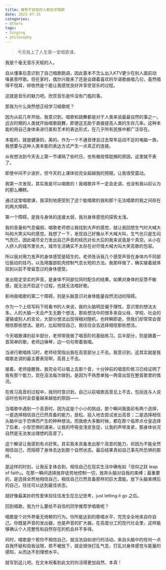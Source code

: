 ```yaml
---
title: 推荐不自信的人都去学唱歌
date: 2021-07-15
categories: 
- Others
tags: 
- Singing
- philosophy
---
```


> 今天我上了人生第一堂唱歌课。



我是个毫无音乐天赋的人。



自从懂事后意识到了自己唱歌跑调，因此基本不怎么出入KTV更少在别人面前动嗓甚至哼歌。但在家时，偶尔兴致来了还是会跟着喜欢的华语歌曲唱几句，虽然唱得不悦耳，却依然是个能让我感觉良好并享受音乐的过程。



这就是音乐的魅力吧。欣赏音乐是件没有门槛的事。



那我为什么突然想正经学习唱歌呢？



因为从前几年开始，我意识到，唱歌和跳舞都是对于人类来说最最自然的事之一。远古时期的人类就开始唱歌跳舞，即便这无助于直接提高人类的生存几率。这种本能的用自己身体来进行美和艺术的表达形式，在几乎所有民族中都广泛存在。



本能的，就是健康的，美的。作为一个不通音律且过去常年运动不足的电脑一族，我想要与这种人类本能的表达方式产生一点真正的连接。



从有想法到今天去上第一节课隔了些时日，也有被疫情耽搁的原因，这里就不表了。



即使中间不少波折，但今天的上课体验完全超越我的预期，让我很受震动。



我第一次发现，其实我是可以唱歌的！我唱歌并不一定会走调，也没有我以前认为的那么糟糕。



通过这堂唱歌课，我深刻地感受到了这个能唱歌的我和那个无法唱歌的我之间存在的两大障碍。



第一个障碍，是我与身体的连接太弱，我对身体感觉的探索太浅。



我的音量和气息偏弱，唱歌老师想让我找到大声的感觉，就让我回想生气时大喊大叫和大笑尖叫的感觉。我想了一下，发现自己好像从不大喊大叫，生气也只是生闷气而已，因此竭尽全力发出自己声音的经历对长大后的我来说竟是个真空。从小在人挤人的城市里长大，城市生活确实不太存在对尽情大喊大叫大笑高歌的包容。



所以我对用力发声的身体感受是陌生的。老师告诉我几个感受声音在身体内不同部位振动的技巧，以及用腹部肌肉控制气息长短的方法。我那样做了，确实接着就体验到以前不曾留意过的身体感受。



发出稳定坚实的声音，是身体不同部位同时配合的结果。如果对身体的反馈不敏感，就无法开启这个过程，也就无法唱好歌。



影响我唱歌的第二个障碍，则是头脑意识对身体能量自然流动的阻碍。



作为一个上班写码下班看书的人来说，我的头脑明显偏于理性，意识里的想法太多。人的大脑一天会产生无数个想法，那些想法中的很多来自父母、学校、社会的灌输或别人的言论，大部分想法出现得相对随机，也转瞬即逝，但我们却常常会很相信那些想法。是的，比起相信自己，我往往会去选择相信那些想法。



今天唱歌课的前半部分，老师带我做了唱音阶的基础练习。后半部分，则是跟着一首简单的歌，老师边弹琴，边一句句带着我唱。



当进行歌唱练习时，老师经常指出我在高音部分上不去。我意识到，这其实就是我唱歌走调的最主要表现啊，高音上不去。



接着，老师提醒我，我完全可以唱上去那个音，十分钟前的唱音阶练习已经证明了我有那个能力，现在没法每次做到，是因为不熟悉单独一两音出现在整首歌里的情况。



在练习高音的过程中，我同时意识到，自己以前唱歌高音总上不去，包括连与人说话时也有时会音量越来越低的原因——



当唱歌中遇到一个高音时，因为这是个小小的挑战，那个瞬间我面前有两个选择，一是选择相信自己已然具备的能力，放松、投入地去尝试发出高音；二是选择相信头脑中出于恐惧而产生的种种想法。而我绝大多数时候，都在那个临界点仓皇选择了后者，小型恐惧的涌来，让我的呼吸变浅变急促，让我的声带发紧，那身体状况自然是无法发出理想的高音了。



这个解读让我感到有点好笑。其实我本具备发出那个高音的能力，却因为不能全然相信自己，而阻碍了身体去达到那个自然状态。最后结果真如自己事先所恐惧的那样。



是这样的时刻，让我反复体会到，相信自己在现实生活中确有如「信仰之跃 leap of faith」。在那一瞬间选择放弃徒劳地控制一切，放弃头脑对自我的束缚；最重要的，是选择全然地相信自己，相信自己已然具备那样的巨大潜能。放下头脑束缚后的自己，往往可以达到最佳状态。



就好像最美妙的性爱体验往往发生在忘记思考，just letting it go 之后。



回到唱歌。我为什么要给不自信的同学推荐学唱歌呢？



唱歌是个对外界毫无倚赖的行为。你所能达到的歌唱水平，完完全全地来自你自己。你既是声音的发出器，也是声音的扩大器。在高度分工的现代社会里，这样能够确认个人完整性和自然存在的机会并不多得。



同时，唱歌是个若你不相信自己，就没法自如进行的活动。来自头脑中的任何一点自我怀疑和自我设限，若不被放下，就会很快打乱气息，打乱对身体感觉与能量的感知，从而达不到理想水平。



就写到这儿吧。在文末祝看到此文的你活得更加自然、本真！